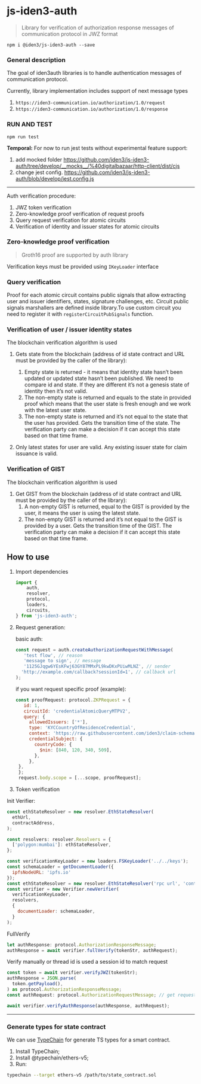 # js-iden3-auth

> Library for verification of authorization response messages of communication protocol in JWZ format
>

`npm i @iden3/js-iden3-auth --save`

### General description

The goal of iden3auth libraries is to handle authentication messages of communication protocol.

Currently, library implementation includes support of next message types

1. `https://iden3-communication.io/authorization/1.0/request`
2. `https://iden3-communication.io/authorization/1.0/response`

### RUN AND TEST

`npm run test`

**Temporal:**
For now to run jest tests without experimental feature support:

1. add mocked folder
<https://github.com/iden3/js-iden3-auth/tree/develop/__mocks__/%40digitalbazaar/http-client/dist/cjs>
2. change jest config.
<https://github.com/iden3/js-iden3-auth/blob/develop/jest.config.js>

---

Auth verification procedure:

1. JWZ token verification
2. Zero-knowledge proof verification of request proofs
3. Query request verification for atomic circuits
4. Verification of identity and issuer states for atomic circuits

### Zero-knowledge proof verification

> Groth16 proof are supported by auth library
>

Verification keys must be provided using `IKeyLoader` interface

### Query verification

Proof for each atomic circuit contains public signals that allow extracting user and issuer identifiers, states, signature challenges, etc.
Circuit public signals marshallers are defined inside library.To use custom circuit you need to register it with `registerCircuitPubSignals` function.

### Verification of user / issuer identity states

The blockchain verification algorithm is used

1. Gets state from the blockchain (address of id state contract and URL must be provided by the caller of the library):
   1. Empty state is returned - it means that identity state hasn’t been updated or updated state hasn’t been published. We need to compare id and state. If they are different it’s not a genesis state of identity then it’s not valid.
   2. The non-empty state is returned and equals to the state in provided proof which means that the user state is fresh enough and we work with the latest user state.
   3. The non-empty state is returned and it’s not equal to the state that the user has provided. Gets the transition time of the state. The verification party can make a decision if it can accept this state based on that time frame.

2. Only latest states for user are valid. Any existing issuer state for claim issuance is valid.

### Verification of GIST

The blockchain verification algorithm is used

1. Get GIST from the blockchain (address of id state contract and URL must be provided by the caller of the library):
   1. A non-empty GIST is returned, equal to the GIST is provided by the user, it means the user is using the latest state.
   2. The non-empty GIST is returned and it’s not equal to the GIST is provided by a user. Gets the transition time of the GIST. The verification party can make a decision if it can accept this state based on that time frame.

## How to use

1. Import dependencies

    ``` javascript
    import {
        auth,
        resolver,
        protocol,
        loaders,
        circuits,
    } from 'js-iden3-auth';
    ```

2. Request generation:

    basic auth:

    ``` javascript
    const request = auth.createAuthorizationRequestWithMessage(
       'test flow', // reason 
       'message to sign', // message
       '1125GJqgw6YEsKFwj63GY87MMxPL9kwDKxPUiwMLNZ', // sender 
      'http://example.com/callback?sessionId=1', // callback url
    );
    ```

    if you want request specific proof (example):

     ``` javascript
    const proofRequest: protocol.ZKPRequest = {
        id: 1,
        circuitId: 'credentialAtomicQueryMTPV2',
        query: {
          allowedIssuers: ['*'],
          type: 'KYCCountryOfResidenceCredential',
          context: 'https://raw.githubusercontent.com/iden3/claim-schema-vocab/main/schemas/json-ld/kyc-v2.json-ld',
          credentialSubject: {
            countryCode: {
              $nin: [840, 120, 340, 509],
            },
          },
      },
      };
      request.body.scope = [...scope, proofRequest];
    ```

3. Token verification

  Init Verifier:

  ``` javascript
  const ethStateResolver = new resolver.EthStateResolver(
    ethUrl,
    contractAddress,
  );

  const resolvers: resolver.Resolvers = {
    ['polygon:mumbai']: ethStateResolver,
  };

  const verificationKeyLoader = new loaders.FSKeyLoader('../../keys');
  const schemaLoader = getDocumentLoader({
    ipfsNodeURL: 'ipfs.io'
  });
  const ethStateResolver = new resolver.EthStateResolver('rpc url', 'contractAddress');
  const verifier = new Verifier.newVerifier(
    verificationKeyLoader,
    resolvers,
    {
      documentLoader: schemaLoader,
    }
  );
  ```

  FullVerify

  ``` javascript
  let authResponse: protocol.AuthorizationResponseMessage;
  authResponse = await verifier.fullVerify(tokenStr, authRequest);
  ```

 Verify manually or thread id is used a session id to match request

  ``` javascript
  const token = await verifier.verifyJWZ(tokenStr);
  authResponse = JSON.parse(
    token.getPayload(),
  ) as protocol.AuthorizationResponseMessage;
  const authRequest: protocol.AuthorizationRequestMessage; // get request from you session storage. You can use authResponse.thid field

  await verifier.verifyAuthResponse(authResponse, authRequest);
  ```

---

### Generate types for state contract

We can use [TypeChain](https://github.com/dethcrypto/TypeChain#readme) for generate TS types for a smart contract.

1. Install TypeChain;
2. Install @typechain/ethers-v5;
3. Run:

```bash
typechain --target ethers-v5 /path/to/state_contract.sol
```
